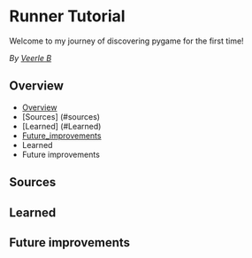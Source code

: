 # Runner Tutorial


Welcome to my journey of discovering pygame for the first time!

_By [Veerle B](https://github.com/VeerleIB)_

## Overview
  - [Overview](#overview)
  - [Sources] (#sources)
  - [Learned] (#Learned)
  - [Future_improvements](#future-improvements)
- Learned
- Future improvements

## Sources

## Learned

## Future improvements
